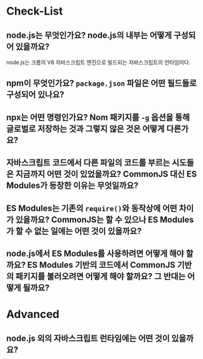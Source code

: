 # Check-List

## node.js는 무엇인가요? node.js의 내부는 어떻게 구성되어 있을까요?

node.js는 크롬의 V8 자바스크립트 엔진으로 빌드되는 자바스크립트의 런타임이다.

## npm이 무엇인가요? `package.json` 파일은 어떤 필드들로 구성되어 있나요?

## npx는 어떤 명령인가요? Nom 패키지를 `-g` 옵션을 통해 글로벌로 저장하는 것과 그렇지 않은 것은 어떻게 다른가요?

## 자바스크립트 코드에서 다른 파일의 코드를 부르는 시도들은 지금까지 어떤 것이 있었을까요? CommonJS 대신 ES Modules가 등장한 이유는 무엇일까요?

## ES Modules는 기존의 `require()`와 동작상에 어떤 차이가 있을까요? CommonJS는 할 수 있으나 ES Modules가 할 수 없는 일에는 어떤 것이 있을까요?

## node.js에서 ES Modules를 사용하려면 어떻게 해야 할까요? ES Modules 기반의 코드에서 CommonJS 기반의 패키지를 불러오려면 어떻게 해야 할까요? 그 반대는 어떻게 될까요?

# Advanced

## node.js 외의 자바스크립트 런타임에는 어떤 것이 있을까요?


